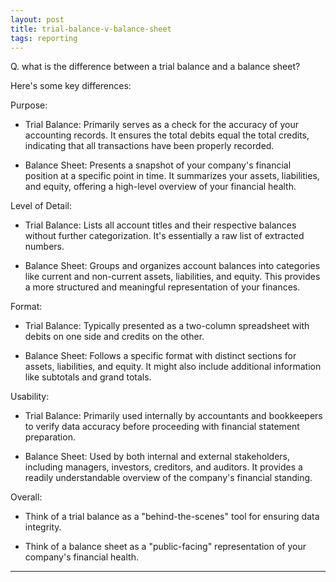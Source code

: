 ```yaml
---
layout: post
title: trial-balance-v-balance-sheet
tags: reporting
---
```


Q. what is the difference between a trial balance and a balance sheet?

Here's some key differences:

Purpose:

- Trial Balance: Primarily serves as a check for the accuracy of your accounting records. It ensures the total debits equal the total credits, indicating that all transactions have been properly recorded.

- Balance Sheet: Presents a snapshot of your company's financial position at a specific point in time. It summarizes your assets, liabilities, and equity, offering a high-level overview of your financial health.

Level of Detail:

- Trial Balance: Lists all account titles and their respective balances without further categorization. It's essentially a raw list of extracted numbers.

- Balance Sheet: Groups and organizes account balances into categories like current and non-current assets, liabilities, and equity. This provides a more structured and meaningful representation of your finances.

Format:

- Trial Balance: Typically presented as a two-column spreadsheet with debits on one side and credits on the other.

- Balance Sheet: Follows a specific format with distinct sections for assets, liabilities, and equity. It might also include additional information like subtotals and grand totals.

Usability:

- Trial Balance: Primarily used internally by accountants and bookkeepers to verify data accuracy before proceeding with financial statement preparation.

- Balance Sheet: Used by both internal and external stakeholders, including managers, investors, creditors, and auditors. It provides a readily understandable overview of the company's financial standing.

Overall:

- Think of a trial balance as a "behind-the-scenes" tool for ensuring data integrity.

- Think of a balance sheet as a "public-facing" representation of your company's financial health.

---
